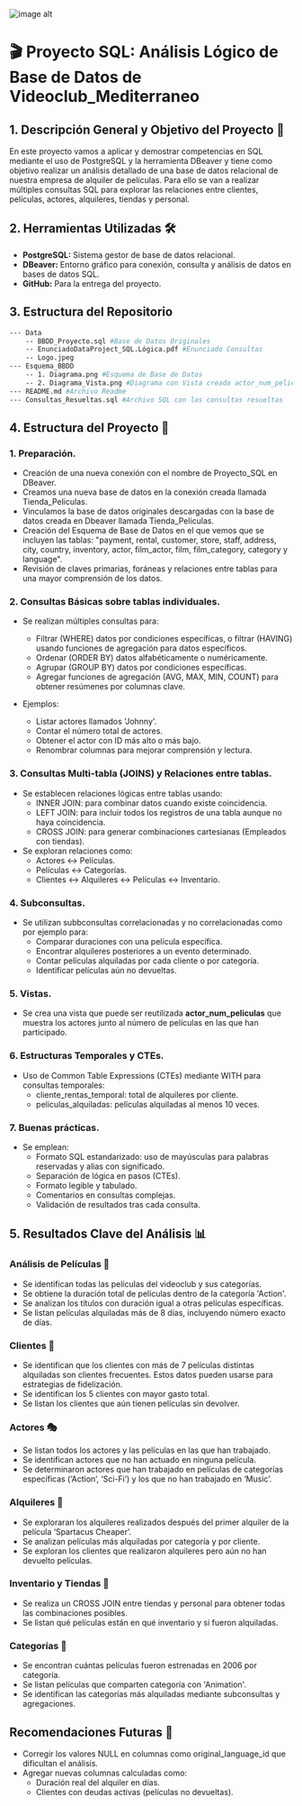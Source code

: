 ![image alt](https://github.com/Krystiian5/Videoclub_Mediterraneo/blob/main/Data/Logo.jpeg?raw=true)

# 🎬 Proyecto SQL: Análisis Lógico de Base de Datos de Videoclub_Mediterraneo

## 1. Descripción General y Objetivo del Proyecto 🧾
En este proyecto vamos a aplicar y demostrar competencias en SQL mediante el uso de PostgreSQL y la herramienta DBeaver y tiene como objetivo realizar un  análisis detallado de una base de datos relacional de nuestra empresa de alquiler de películas. Para ello se van a realizar múltiples consultas SQL para explorar las relaciones entre clientes, películas, actores, alquileres, tiendas y personal.

## 2. Herramientas Utilizadas 🛠️

- **PostgreSQL:** Sistema gestor de base de datos relacional.
- **DBeaver:** Entorno gráfico para conexión, consulta y análisis de datos en bases de datos SQL.
- **GitHub:** Para la entrega del proyecto.

## 3. Estructura del Repositorio
```bash
--- Data
	-- BBDD_Proyecto.sql #Base de Datos Originales
	-- EnunciadoDataProject_SQL.Lógica.pdf #Enunciado Consultas
	-- Logo.jpeg
--- Esquema_BBDD
    -- 1. Diagrama.png #Esquema de Base de Datos
    -- 2. Diagrama_Vista.png #Diagrama con Vista creada actor_num_peliculas
--- README.md #Archivo Readme
--- Consultas_Resueltas.sql #Archivo SQL con las consultas resueltas
```

## 4. Estructura del Proyecto 🧩

### 1. Preparación.
- Creación de una nueva conexión con el nombre de Proyecto_SQL en DBeaver.
- Creamos una nueva base de datos en la conexión creada llamada Tienda_Peliculas.
- Vinculamos la base de datos originales descargadas con la base de datos creada en Dbeaver llamada Tienda_Peliculas.
- Creación del Esquema de Base de Datos en el que vemos que se incluyen las tablas: "payment, rental, customer,  store, staff, address, city, country, inventory, actor, film_actor, film, film_category, category y language".
- Revisión de claves primarias, foráneas y relaciones entre tablas para una mayor comprensión de los datos.

### 2. Consultas Básicas sobre tablas individuales.

- Se realizan múltiples consultas para:
    - Filtrar (WHERE) datos por condiciones específicas, o filtrar (HAVING) usando funciones de agregación para datos específicos.
    - Ordenar (ORDER BY) datos alfabéticamente o numéricamente.
    - Agrupar (GROUP BY) datos por condiciones específicas.
    - Agregar funciones de agregación (AVG, MAX, MIN, COUNT) para obtener resúmenes por columnas clave.

- Ejemplos: 

    - Listar actores llamados 'Johnny'.
    - Contar el  número total de actores.
    - Obtener el actor con ID más alto o más bajo.
    - Renombrar columnas para mejorar comprensión y lectura.

### 3. Consultas Multi-tabla (JOINS) y Relaciones entre tablas.
- Se establecen relaciones lógicas entre tablas usando:
    - INNER JOIN: para combinar datos cuando existe coincidencia.
    - LEFT JOIN: para incluir todos los registros de una tabla aunque no haya coincidencia.
    - CROSS JOIN: para generar combinaciones cartesianas (Empleados con tiendas).
- Se exploran relaciones como:
    - Actores ↔ Películas.
    - Películas ↔ Categorías.
    - Clientes ↔ Alquileres ↔ Películas ↔ Inventario.

### 4. Subconsultas.

- Se utilizan subbconsultas correlacionadas y no correlacionadas como por ejemplo para:
    - Comparar duraciones con una película específica.
    - Encontrar alquileres posteriores a un evento determinado.
    - Contar películas alquiladas por cada cliente o por categoría.
    - Identificar películas aún no devueltas.

### 5. Vistas.
- Se crea una vista que puede ser reutilizada **actor_num_peliculas** que muestra los actores junto al número de películas en las que han participado.

### 6. Estructuras Temporales y CTEs.
- Uso de Common Table Expressions (CTEs) mediante WITH para consultas temporales:
    - cliente_rentas_temporal: total de alquileres por cliente.
    - peliculas_alquiladas: películas alquiladas al menos 10 veces.
### 7. Buenas prácticas.
- Se emplean:
    - Formato SQL estandarizado: uso de mayúsculas para palabras reservadas y alias con significado.
    - Separación de lógica en pasos (CTEs).
    - Formato legible y tabulado.
    - Comentarios en consultas complejas.
    - Validación de resultados tras cada consulta.

## 5. Resultados Clave del Análisis 📊

### Análisis de Películas 🎥
- Se identifican todas las películas del videoclub y sus categorías.
- Se obtiene la duración total de películas dentro de la categoría 'Action'.
- Se analizan los títulos con duración igual a otras películas específicas.
- Se listan películas alquiladas más de 8 días, incluyendo número exacto de días.

### Clientes 👥

- Se identifican que los clientes con más de 7 películas distintas alquiladas son clientes frecuentes. Estos datos pueden usarse para estrategias de fidelización.
- Se identifican los 5 clientes con mayor gasto total.
- Se listan los clientes que aún tienen películas sin devolver.

### Actores 🎭 

- Se listan todos los actores y las películas en las que han trabajado.
- Se identifican actores que no han actuado en ninguna película.
- Se determinaron actores que han trabajado en películas de categorías específicas (‘Action’, ‘Sci-Fi’) y los que no han trabajado en ‘Music’.

### Alquileres 📅 
- Se exploraran los alquileres realizados después del primer alquiler de la película ‘Spartacus Cheaper’.
- Se analizan películas más alquiladas por categoría y por cliente.
- Se exploran los clientes que realizaron alquileres pero aún no han devuelto películas.

### Inventario y Tiendas 🏪
- Se realiza un CROSS JOIN entre tiendas y personal para obtener todas las combinaciones posibles.
- Se listan qué películas están en qué inventario y si fueron alquiladas.
### Categorías 📁 
- Se encontran cuántas películas fueron estrenadas en 2006 por categoría.
- Se listan películas que comparten categoría con 'Animation'.
- Se identifican las categorías más alquiladas mediante subconsultas y agregaciones.

## Recomendaciones Futuras 🚀 

- Corregir los valores NULL en columnas como  original_language_id que dificultan el análisis.
- Agregar nuevas columnas calculadas como:
    - Duración real del alquiler en días.
    - Clientes con deudas activas (películas no devueltas).






